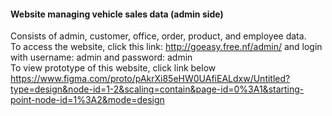 #### Website managing vehicle sales data (admin side)
Consists of admin, customer, office, order, product, and employee data. <br>
To access the website, click this link: http://goeasy.free.nf/admin/ and login with username: admin and password: admin<br>
To view prototype of this website, click link below <br>
https://www.figma.com/proto/pAkrXi85eHW0UAfiEALdxw/Untitled?type=design&node-id=1-2&scaling=contain&page-id=0%3A1&starting-point-node-id=1%3A2&mode=design
